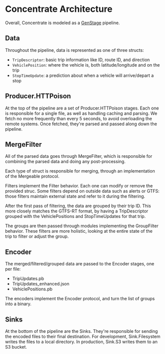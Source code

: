# Concentrate Architecture

Overall, Concentrate is modeled as a [GenStage](https://github.com/elixir-lang/gen_stage) pipeline.

## Data

Throughout the pipeline, data is represented as one of three structs:

* `TripDescriptor`: basic trip information like ID, route ID, and direction
* `VehiclePosition`: where the vehicle is, both latitude/longitude and on the trip
* `StopTimeUpdate`: a prediction about when a vehicle will arrive/depart a stop

## Producer.HTTPoison

At the top of the pipeline are a set of Producer.HTTPoison stages. Each one is
responsible for a single file, as well as handling caching and parsing. We
fetch no more frequently than every 5 seconds, to avoid overloading the
remote systems. Once fetched, they're parsed and passed along down the pipeline.

## MergeFilter

All of the parsed data goes through MergeFilter, which is responsible for
combining the parsed data and doing any post-processing.

Each type of struct is responsible for merging, through an implementation of
the Mergeable protocol.

Filters implement the Filter behavior. Each one can modify or remove the
provided struc. Some filters depend on outside data such as alerts or GTFS:
those filters maintain external state and refer to it during the filtering.

After the first pass of filtering, the data are grouped by their trip
ID. This more closely matches the GTFS-RT format, by having a TripDescriptor
grouped with the VehiclePositions and StopTimeUpdates for that trip.

The groups are then passed through modules implementing the GroupFilter
behavior. These filters are more holistic, looking at the entire state of the
trip to filter or adjust the group.

## Encoder

The merged/filtered/grouped data are passed to the Encoder stages, one per file:

* TripUpdates.pb
* TripUpdates_enhanced.json
* VehiclePositions.pb

The encoders implement the Encoder protocol, and turn the list of groups
into a binary.

## Sinks

At the bottom of the pipeline are the Sinks. They're responsible for sending
the encoded files to their final destination. For development,
Sink.Filesystem writes the files to a local directory. In production, Sink.S3
writes them to an S3 bucket.
